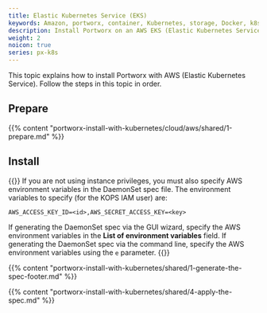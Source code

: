 ```yaml
---
title: Elastic Kubernetes Service (EKS)
keywords: Amazon, portworx, container, Kubernetes, storage, Docker, k8s, pv, persistent disk, eks
description: Install Portworx on an AWS EKS (Elastic Kubernetes Service) cluster.
weight: 2
noicon: true
series: px-k8s
---
```


This topic explains how to install Portworx with AWS (Elastic Kubernetes Service). Follow the steps in this topic in order.

## Prepare

{{% content "portworx-install-with-kubernetes/cloud/aws/shared/1-prepare.md" %}}

## Install

{{<info>}}
If you are not using instance privileges, you must also specify AWS environment variables in the DaemonSet spec file. The environment variables to specify \(for the KOPS IAM user\) are:

`AWS_ACCESS_KEY_ID=<id>,AWS_SECRET_ACCESS_KEY=<key>`

If generating the DaemonSet spec via the GUI wizard, specify the AWS environment variables in the **List of environment variables** field. If generating the DaemonSet spec via the command line, specify the AWS environment variables using the `e` parameter.
{{</info>}}

{{% content "portworx-install-with-kubernetes/shared/1-generate-the-spec-footer.md" %}}

{{% content "portworx-install-with-kubernetes/shared/4-apply-the-spec.md" %}}
